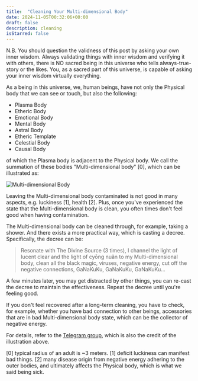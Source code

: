 ```yaml
---
title:  "Cleaning Your Multi-dimensional Body"
date: 2024-11-05T00:32:06+00:00
draft: false
description: cleaning
isStarred: false
---
```


N.B. You should question the validness of this post by asking your own inner wisdom. Always validating things with inner wisdom and verifying it with others, there is NO sacred being in this universe who tells always-true-story or the likes. You, as a sacred part of this universe, is capable of asking your inner wisdom virtually everything.

As a being in this universe, we, human beings, have not only the Physical body that we can see or touch, but also the following:

- Plasma Body
- Etheric Body
- Emotional Body
- Mental Body
- Astral Body
- Etheric Template
- Celestial Body
- Causal Body

of which the Plasma body is adjacent to the Physical body. We call the summation of these bodies "Multi-dimensional body" [0], which can be illustrated as:

![Multi-dimensional Body](/multi-dimentional-body.jpg)

Leaving the Multi-dimensional body contaminated is not good in many aspects, e.g. luckiness [1], health [2]. Plus, once you've experienced the state that the Multi-dimensional body is clean, you often times don't feel good when having contamination.

The Multi-dimensional body can be cleaned through, for example, taking a shower. And there exists a more practical way, which is casting a decree. Specifically, the decree can be:

> Resonate with The Divine Source (3 times), I channel the light of lucent clear and the light of cyōng nuǎn to my Multi-dimensional body, clean all the black magic, viruses, negative energy, cut off the negative connections, GaNaKuKu, GaNaKuKu, GaNaKuKu...

A few minutes later, you may get distracted by other things, you can re-cast the decree to maintain the effectiveness. Repeat the decree until you're feeling good.

If you don't feel recovered after a long-term cleaning, you have to check, for example, whether you have bad connection to other beings, accessories that are in bad Multi-dimensional body state, which can be the collector of negative energy.

For details, refer to the [Telegram group](https://t.me/fourhai), which is also the credit of the illustration above.

[0] typical radius of an adult is ~3 meters.
[1] deficit luckiness can manifest bad things.
[2] many disease origin from negative energy adhering to the outer bodies, and ultimately affects the Physical body, which is what we said being sick.
